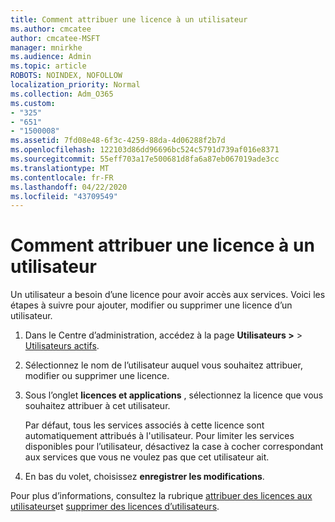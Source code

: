 ```yaml
---
title: Comment attribuer une licence à un utilisateur
ms.author: cmcatee
author: cmcatee-MSFT
manager: mnirkhe
ms.audience: Admin
ms.topic: article
ROBOTS: NOINDEX, NOFOLLOW
localization_priority: Normal
ms.collection: Adm_O365
ms.custom:
- "325"
- "651"
- "1500008"
ms.assetid: 7fd08e48-6f3c-4259-88da-4d06288f2b7d
ms.openlocfilehash: 122103d86dd96696bc524c5791d739af016e8371
ms.sourcegitcommit: 55eff703a17e500681d8fa6a87eb067019ade3cc
ms.translationtype: MT
ms.contentlocale: fr-FR
ms.lasthandoff: 04/22/2020
ms.locfileid: "43709549"
---
```

# <a name="how-to-assign-a-license-to-a-user"></a>Comment attribuer une licence à un utilisateur

Un utilisateur a besoin d’une licence pour avoir accès aux services. Voici les étapes à suivre pour ajouter, modifier ou supprimer une licence d’un utilisateur.
  
1. Dans le Centre d’administration, accédez à la page **Utilisateurs >** \> [Utilisateurs actifs](https://go.microsoft.com/fwlink/p/?linkid=834822).

2. Sélectionnez le nom de l’utilisateur auquel vous souhaitez attribuer, modifier ou supprimer une licence.

3. Sous l’onglet **licences et applications** , sélectionnez la licence que vous souhaitez attribuer à cet utilisateur.

    Par défaut, tous les services associés à cette licence sont automatiquement attribués à l'utilisateur. Pour limiter les services disponibles pour l’utilisateur, désactivez la case à cocher correspondant aux services que vous ne voulez pas que cet utilisateur ait.

4. En bas du volet, choisissez **enregistrer les modifications**.

Pour plus d’informations, consultez la rubrique [attribuer des licences aux utilisateurs](https://docs.microsoft.com/office365/admin/subscriptions-and-billing/assign-licenses-to-users)et [supprimer des licences d’utilisateurs](https://docs.microsoft.com/office365/admin/subscriptions-and-billing/remove-licenses-from-users).